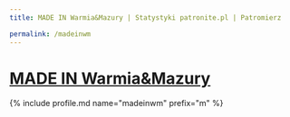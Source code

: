 ```yaml
---
title: MADE IN Warmia&Mazury | Statystyki patronite.pl | Patromierz

permalink: /madeinwm
---
```


# [MADE IN Warmia&Mazury](https://patronite.pl/madeinwm)

{% include profile.md name="madeinwm" prefix="m" %}
